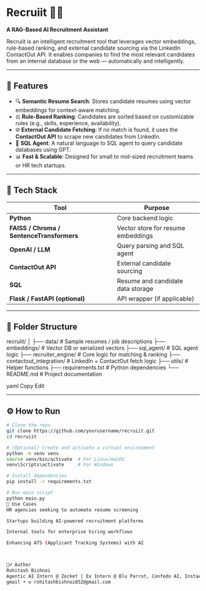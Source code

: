 # Recruiit 🧠💼  
**A RAG-Based AI Recruitment Assistant**

Recruiit is an intelligent recruitment tool that leverages vector embeddings, rule-based ranking, and external candidate sourcing via the LinkedIn ContactOut API. It enables companies to find the most relevant candidates from an internal database or the web — automatically and intelligently.

---

## 🚀 Features

- 🔍 **Semantic Resume Search**: Stores candidate resumes using vector embeddings for context-aware matching.
- ⚖️ **Rule-Based Ranking**: Candidates are sorted based on customizable rules (e.g., skills, experience, availability).
- 🌐 **External Candidate Fetching**: If no match is found, it uses the **ContactOut API** to scrape new candidates from LinkedIn.
- 🧠 **SQL Agent**: A natural language to SQL agent to query candidate databases using GPT.
- 📊 **Fast & Scalable**: Designed for small to mid-sized recruitment teams or HR tech startups.

---

## 🧠 Tech Stack

| Tool | Purpose |
|------|---------|
| **Python** | Core backend logic |
| **FAISS / Chroma / SentenceTransformers** | Vector store for resume embeddings |
| **OpenAI / LLM** | Query parsing and SQL agent |
| **ContactOut API** | External candidate sourcing |
| **SQL** | Resume and candidate data storage |
| **Flask / FastAPI (optional)** | API wrapper (if applicable) |

---

## 📂 Folder Structure

recruiit/
│
├── data/ # Sample resumes / job descriptions
├── embeddings/ # Vector DB or serialized vectors
├── sql_agent/ # SQL agent logic
├── recruiter_engine/ # Core logic for matching & ranking
├── contactout_integration/ # LinkedIn + ContactOut fetch logic
├── utils/ # Helper functions
├── requirements.txt # Python dependencies
└── README.md # Project documentation

yaml
Copy
Edit

---

## ⚙️ How to Run

```bash
# Clone the repo
git clone https://github.com/yourusername/recruiit.git
cd recruiit

# (Optional) Create and activate a virtual environment
python -m venv venv
source venv/bin/activate  # For Linux/macOS
venv\Scripts\activate     # For Windows

# Install dependencies
pip install -r requirements.txt

# Run main script
python main.py
📌 Use Cases
HR agencies seeking to automate resume screening

Startups building AI-powered recruitment platforms

Internal tools for enterprise hiring workflows

Enhancing ATS (Applicant Tracking Systems) with AI



🙋‍♂️ Author
Rohitash Bishnoi
Agentic AI Intern @ Zocket | Ex Intern @ Blu Parrot, Confedo AI, InstaAd, Drooid
gmail • ✉️ rohitashbishnoi852@gmail.com

